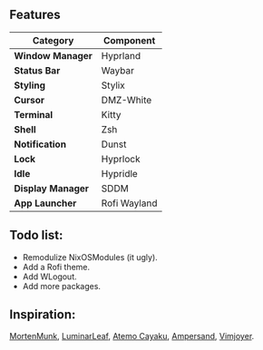 ## Features 
| Category         | Component     | 
|-----------------|--------------|
| **Window Manager** | Hyprland |
| **Status Bar** | Waybar |
| **Styling** | Stylix |
| **Cursor** | DMZ-White |
| **Terminal** | Kitty |
| **Shell** | Zsh |
| **Notification** | Dunst |
| **Lock** | Hyprlock |
| **Idle** | Hypridle |
| **Display Manager** | SDDM |
| **App Launcher** | Rofi Wayland |


## Todo list:
+ Remodulize NixOSModules (it ugly).
+ Add a Rofi theme.
+ Add WLogout.
+ Add more packages.

## Inspiration:
[MortenMunk](https://github.com/MortenMunk/nixos), 
[LuminarLeaf](https://github.com/LuminarLeaf/arboretum), 
[Atemo Cayaku](https://github.com/Atemo-C/NixOS-configuration), 
[Ampersand](https://www.youtube.com/@Ampersand-xc9jp), 
[Vimjoyer](https://www.youtube.com/@vimjoyer).
